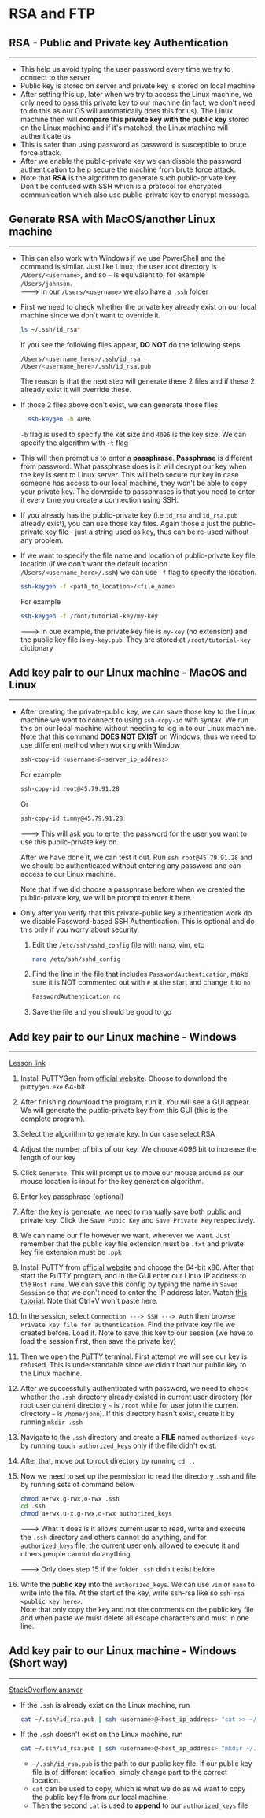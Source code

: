 # RSA and FTP

## RSA - Public and Private key Authentication

---

- This help us avoid typing the user password every time we try to connect to the server
- Public key is stored on server and private key is stored on local machine
- After setting this up, later when we try to access the Linux machine, we only need to pass this private key to our machine (in fact, we don't need to do this as our OS will automatically does this for us). The Linux machine then will **compare this private key with the public key** stored on the Linux machine and if it's matched, the Linux machine will authenticate us
- This is safer than using password as password is susceptible to brute force attack.
- After we enable the public-private key we can disable the password authentication to help secure the machine from brute force attack.
- Note that **RSA** is the algorithm to generate such public-private key. Don't be confused with SSH which is a protocol for encrypted communication which also use public-private key to encrypt message.

## Generate RSA with MacOS/another Linux machine

---

- This can also work with Windows if we use PowerShell and the command is similar. Just like Linux, the user root directory is `/Users/<username>`, and so `~` is equivalent to, for example `/Users/johnson`.  
   ---> In our `/Users/<username>` we also have a `.ssh` folder

- First we need to check whether the private key already exist on our local machine since we don't want to override it.

  ```bash
  ls ~/.ssh/id_rsa*
  ```

  If you see the following files appear, **DO NOT** do the following steps

  ```bash
  /Users/<username_here>/.ssh/id_rsa
  /User/<username_here>/.ssh/id_rsa.pub
  ```

  The reason is that the next step will generate these 2 files and if these 2 already exist it will override these.

- If those 2 files above don't exist, we can generate those files

  ```bash
    ssh-keygen -b 4096
  ```

  `-b` flag is used to specify the ket size and `4096` is the key size. We can specify the algorithm with `-t` flag

- This will then prompt us to enter a **passphrase**. **Passphrase** is different from password. What passphrase does is it will decrypt our key when the key is sent to Linux server. This will help secure our key in case someone has access to our local machine, they won't be able to copy your private key. The downside to passphrases is that you need to enter it every time you create a connection using SSH.

- If you already has the public-private key (i.e `id_rsa` and `id_rsa.pub` already exist), you can use those key files. Again those a just the public-private key file - just a string used as key, thus can be re-used without any problem.

- If we want to specify the file name and location of public-private key file location (if we don't want the default location `/Users/<username_here>/.ssh`) we can use `-f` flag to specify the location.

  ```bash
  ssh-keygen -f <path_to_location>/<file_name>
  ```

  For example

  ```bash
  ssh-keygen -f /root/tutorial-key/my-key
  ```

  ---> In oue example, the private key file is `my-key` (no extension) and the public key file is `my-key.pub`. They are stored at `/root/tutorial-key` dictionary

## Add key pair to our Linux machine - MacOS and Linux

---

- After creating the private-public key, we can save those key to the Linux machine we want to connect to using `ssh-copy-id` with syntax. We run this on our local machine without needing to log in to our Linux machine. Note that this command **DOES NOT EXIST** on Windows, thus we need to use different method when working with Window

  ```bash
  ssh-copy-id <username>@<server_ip_address>
  ```

  For example

  ```bash
  ssh-copy-id root@45.79.91.28
  ```

  Or

  ```bash
  ssh-copy-id timmy@45.79.91.28
  ```

  ---> This will ask you to enter the password for the user you want to use this public-private key on.

  After we have done it, we can test it out. Run `ssh root@45.79.91.28` and we should be authenticated without entering any password and can access to our Linux machine.

  Note that if we did choose a passphrase before when we created the public-private key, we will be prompt to enter it here.

- Only after you verify that this private-public key authentication work do we disable Password-based SSH Authentication. This is optional and do this only if you worry about security.

  1. Edit the `/etc/ssh/sshd_config` file with nano, vim, etc

     ```bash
     nano /etc/ssh/sshd_config
     ```

  2. Find the line in the file that includes `PasswordAuthentication`, make sure it is NOT commented out with `#` at the start and change it to `no`

     ```bash
     PasswordAuthentication no
     ```

  3. Save the file and you should be good to go

## Add key pair to our Linux machine - Windows

---

[Lesson link](https://www.youtube.com/watch?v=XPZSkEagn68&list=PLzMcBGfZo4-nUIIMsz040W_X-03QH5c5h&index=8)

1. Install PuTTYGen from [official website](https://www.puttygen.com/download-putty). Choose to download the `puttygen.exe` 64-bit
2. After finishing download the program, run it. You will see a GUI appear. We will generate the public-private key from this GUI (this is the complete program).
3. Select the algorithm to generate key. In our case select RSA
4. Adjust the number of bits of our key. We choose 4096 bit to increase the length of our key
5. Click `Generate`. This will prompt us to move our mouse around as our mouse location is input for the key generation algorithm.
6. Enter key passphrase (optional)
7. After the key is generate, we need to manually save both public and private key. Click the `Save Pubic Key` and `Save Private Key` respectively.
8. We can name our file however we want, wherever we want. Just remember that the public key file extension must be `.txt` and private key file extension must be `.ppk`
9. Install PuTTY from [official website](https://www.chiark.greenend.org.uk/~sgtatham/putty/latest.html) and choose the 64-bit x86. After that start the PuTTY program, and in the GUI enter our Linux IP address to the `Host name`. We can save this config by typing the name in `Saved Session` so that we don't need to enter the IP address later. Watch [this tutorial](https://www.youtube.com/watch?v=ebHX9c75H8I&list=PLzMcBGfZo4-nUIIMsz040W_X-03QH5c5h&index=1). Note that Ctrl+V won't paste here.
10. In the session, select `Connection ---> SSH ---> Auth` then browse `Private key file for authentication`. Find the private key file we created before. Load it. Note to save this key to our session (we have to load the session first, then save the private key)
11. Then we open the PuTTY terminal. First attempt we will see our key is refused. This is understandable since we didn't load our public key to the Linux machine.
12. After we successfully authenticated with password, we need to check whether the `.ssh` directory already existed in current user directory (for root user current directory `~` is `/root` while for user john the current directory `~` is `/home/john`). If this directory hasn't exist, create it by running `mkdir .ssh`
13. Navigate to the `.ssh` directory and create a **FILE** named `authorized_keys` by running `touch authorized_keys` only if the file didn't exist.
14. After that, move out to root directory by running `cd ..`
15. Now we need to set up the permission to read the directory `.ssh` and file by running sets of command below

    ```bash
    chmod a+rwx,g-rwx,o-rwx .ssh
    cd .ssh
    chmod a+rwx,u-x,g-rwx,o-rwx authorized_keys
    ```

    ---> What it does is it allows current user to read, write and execute the `.ssh` directory and others cannot do anything, and for `authorized_keys` file, the current user only allowed to execute it and others people cannot do anything.

    ---> Only does step 15 if the folder `.ssh` didn't exist before

16. Write the **public key** into the `authorized_keys`. We can use `vim` or `nano` to write into the file. At the start of the key, write ssh-rsa like so `ssh-rsa <public_key_here>`.  
    Note that only copy the key and not the comments on the public key file and when paste we must delete all escape characters and must in one line.

## Add key pair to our Linux machine - Windows (Short way)

---

[StackOverflow answer](https://serverfault.com/questions/224810/is-there-an-equivalent-to-ssh-copy-id-for-windows)

- If the `.ssh` is already exist on the Linux machine, run

  ```bash
  cat ~/.ssh/id_rsa.pub | ssh <username>@<host_ip_address> "cat >> ~/.ssh/authorized_keys"
  ```

- If the `.ssh` doesn't exist on the Linux machine, run

  ```bash
  cat ~/.ssh/id_rsa.pub | ssh <username>@<host_ip_address> "mkdir ~/.ssh; cat >> ~/.ssh/authorized_keys"
  ```

  - `~/.ssh/id_rsa.pub` is the path to our public key file. If our public key file is of different location, simply change part to the correct location.
  - `cat` can be used to copy, which is what we do as we want to copy the public key file from our local machine.
  - Then the second `cat` is used to **append** to our `authorized_keys` file

